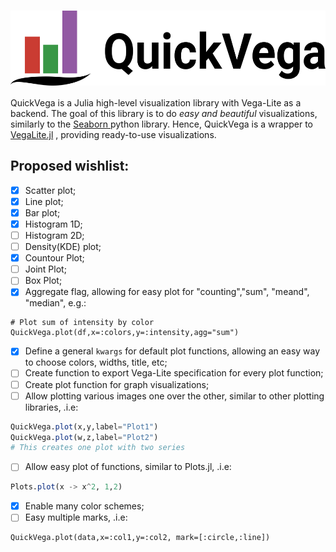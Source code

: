 # <img align="center" src="./images/QuickVega.svg" height="120"></img>


QuickVega is a Julia high-level visualization library with Vega-Lite as a backend.
The goal of this library is to do *easy and beautiful* visualizations,
similarly to the [ Seaborn ]( https://github.com/mwaskom/seaborn ) python library.
Hence, QuickVega is a wrapper to
[VegaLite.jl]( https://github.com/queryverse/VegaLite.jl )
, providing ready-to-use visualizations.

## Proposed wishlist:
- [x] Scatter plot;
- [x] Line plot;
- [x] Bar plot;
- [x] Histogram 1D;
- [ ] Histogram 2D;
- [ ] Density(KDE) plot;
- [x] Countour Plot;
- [ ] Joint Plot;
- [ ] Box Plot;
- [x] Aggregate flag, allowing for easy plot for "counting","sum", "meand", "median", e.g.:
```
# Plot sum of intensity by color
QuickVega.plot(df,x=:colors,y=:intensity,agg="sum")
```
- [x] Define a general `kwargs` for default plot functions, allowing
an easy way to choose colors, widths, title, etc;
- [ ] Create function to export Vega-Lite specification
for every plot function;
- [ ] Create plot function for graph visualizations;
- [ ] Allow plotting various images one over the other, similar to
other plotting libraries, .i.e:
```julia
QuickVega.plot(x,y,label="Plot1")
QuickVega.plot(w,z,label="Plot2")
# This creates one plot with two series
```
- [ ] Allow easy plot of functions, similar to Plots.jl, .i.e:
```julia
Plots.plot(x -> x^2, 1,2)
```
- [x] Enable many color schemes;
- [ ] Easy multiple marks, .i.e:
```
QuickVega.plot(data,x=:col1,y=:col2, mark=[:circle,:line])
```

